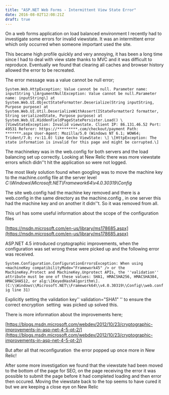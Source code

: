 ```yaml
---
title: "ASP.NET Web Forms - Intermittent View State Error"
date: 2016-08-02T12:08:21Z
draft: true
---
```


On a web forms application on load balanced environment I recently had to investigate some errors for invalid viewstate. It was an intermittent error which only occurred when someone important used the site.

This became high profile quickly and very annoying, it has been a long time since I had to deal with view state thanks to MVC and it was difficult to reproduce. Eventually we found that clearing all caches and browser history allowed the error to be recreated.

The error message was a value cannot be null error;

`System.Web.HttpException: Value cannot be null.
Parameter name: inputString \[ArgumentNullException: Value cannot be null.Parameter name: inputString\]
at System.Web.UI.ObjectStateFormatter.Deserialize(String inputString, Purpose purpose)
at System.Web.UI.Util.DeserializeWithAssert(IStateFormatter2 formatter, String serializedState, Purpose purpose)
at System.Web.UI.HiddenFieldPageStatePersister.Load()
\[ViewStateException: Invalid viewstate. Client IP: 86.131.46.52 Port: 49531 Referer: https://*********.com/checkout/payment Path: *******.aspx User-Agent: Mozilla/5.0 (Windows NT 6.1; WOW64; Trident/7.0; rv:11.0) like Gecko ViewState: \] \[HttpException: The state information is invalid for this page and might be corrupted.\]`

The machinekey was in the web.config for both servers and the load balancing set up correctly. Looking at New Relic there was more viewstate errors which didn''t hit the application so were not logged.

The most likely solution found when googling was to move the machine key to the machine.config file at the server level _C:\\Windows\\Microsoft.NET\\Framework64\\v4.0.30319\\Config_

The site web.config had the machine key removed and there is a web.config in the same directory as the machine.config , in one server this had the machine key and on another it didn''t. So it was removed from all.

This url has some useful information about the scope of the configuration files

[https://msdn.microsoft.com/en-us/library/ms178685.aspx](https://msdn.microsoft.com/en-us/library/ms178685.aspx)

ASP.NET 4.5 introduced cryptographic improvements, when the configuration was set wrong these were picked up and the following error was received.

`System.Configuration.ConfigurationErrorsException: When using <machineKey compatibilityMode="Framework45" /> or the MachineKey.Protect and MachineKey.Unprotect APIs, the ''validation'' attribute must be one of these values: SHA1, HMACSHA256, HMACSHA384, HMACSHA512, or alg:\[KeyedHashAlgorithm\]. (C:\\Windows\\Microsoft.NET\\Framework64\\v4.0.30319\\Config\\web.config line 31)`

Explicitly setting the validation key'' validation="SHA1" '' to ensure the correct encryption  setting  was picked up solved this.

There is more information about the improvements here;

[https://blogs.msdn.microsoft.com/webdev/2012/10/23/cryptographic-improvements-in-asp-net-4-5-pt-2/](https://blogs.msdn.microsoft.com/webdev/2012/10/23/cryptographic-improvements-in-asp-net-4-5-pt-2/)

But after all that reconfiguration  the error popped up once more in New Relic!

After some more investigation we found that the viewstate had been moved to the bottom of the page for SEO, on the page receiving the error it was possible to submit the page before it had completed loading and then error then occured. Moving the viewstate back to the top seems to have cured it but we are keeping a close eye on New Relic